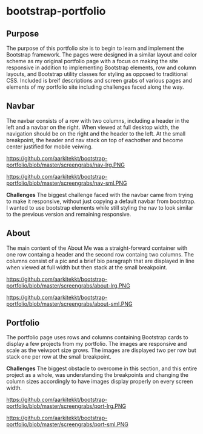 # bootstrap-portfolio

## Purpose

The purpose of this portfolio site is to begin to learn and implement the Bootstrap framework.  The pages were designed in a similar layout and color scheme as my original portfolio page with a focus on making the site responsive in addition to implementing Bootstrap elements, row and column layouts, and Bootstrap utility classes for styling as opposed to traditional CSS.  Included is breif descriptions and screen grabs of various pages and elements of my portfolio site including challenges faced along the way.

## Navbar

The navbar consists of a row with two columns, including a header in the left and a navbar on the right.  When viewed at full desktop width, the navigation should be on the right and the header to the left.  At the small breakpoint, the header and nav stack on top of eachother and become center justified for mobile veiwing.

https://github.com/aarkitekkt/bootstrap-portfolio/blob/master/screengrabs/nav-lrg.PNG

https://github.com/aarkitekkt/bootstrap-portfolio/blob/master/screengrabs/nav-sml.PNG

 **Challenges** The biggest challenge faced with the navbar came from trying to make it responsive, without just copying a default navbar from bootstrap.  I wanted to use bootstrap elements while still styling the nav to look similar to the previous version and remaining responsive.

## About 

The main content of the About Me was a straight-forward container with one row containg a header and the second row containg two columns.  The columns consist of a pic and a brief bio paragraph that are displayed in line when viewed at full width but then stack at the small breakpoint.

https://github.com/aarkitekkt/bootstrap-portfolio/blob/master/screengrabs/about-lrg.PNG

https://github.com/aarkitekkt/bootstrap-portfolio/blob/master/screengrabs/about-sml.PNG

## Portfolio

The portfolio page uses rows and columns containing Bootstrap cards to display a few projects from my portfolio.  The images are responsive and scale as the veiwport size grows.  The images are displayed two per row but stack one per row at the small breakpoint.

 **Challenges**  The biggest obstacle to overcome in this section, and this entire project as a whole, was understanding the breakpoints and changing the column sizes accordingly to have images display properly on every screen width.
 
 https://github.com/aarkitekkt/bootstrap-portfolio/blob/master/screengrabs/port-lrg.PNG
 
 https://github.com/aarkitekkt/bootstrap-portfolio/blob/master/screengrabs/port-sml.PNG








